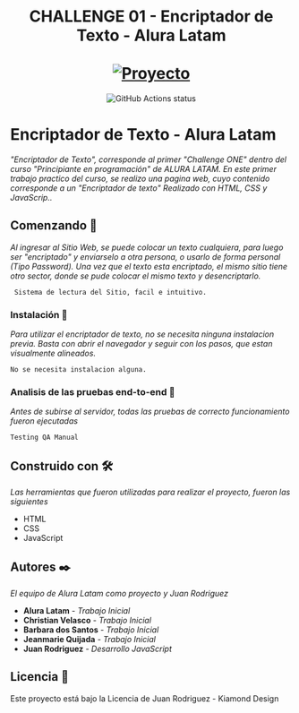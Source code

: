 <div align="center">
  <h1 align="center">
    CHALLENGE 01 - Encriptador de Texto - Alura Latam
    <br />
    <br />
    <a href="#">
      <img src="https://userimg-assets.customeriomail.com/images/client-env-113072/1705928205316_Alura%20Challenges_01HMRKX9AM9BT14FAE1STANK7Y.png" alt="Proyecto">
    </a>
  </h1>
</div>

<p align="center">
  <img src="https://github.com/facebook/docusaurus/actions/workflows/tests.yml/badge.svg" alt="GitHub Actions status"></a>  
</p>

# Encriptador de Texto - Alura Latam

_"Encriptador de Texto", corresponde al primer "Challenge ONE" dentro del curso "Principiante en programación" de ALURA LATAM. En este primer trabajo practico del curso, se realizo una pagina web, cuyo contenido corresponde a un "Encriptador de texto" Realizado con HTML, CSS y JavaScrip.._

## Comenzando 🚀

_Al ingresar al Sitio Web, se puede colocar un texto cualquiera, para luego ser "encriptado" y enviarselo a otra persona, o usarlo de forma personal (Tipo Password). Una vez que el texto esta encriptado, el mismo sitio tiene otro sector, donde se pude colocar el mismo texto y desencriptarlo._

```
 Sistema de lectura del Sitio, facil e intuitivo.
```

### Instalación 🔧

_Para utilizar el encriptador de texto, no se necesita ninguna instalacion previa. Basta con abrir el navegador y seguir con los pasos, que estan visualmente alineados._

```
No se necesita instalacion alguna.
```


### Analisis de las pruebas end-to-end 🔩

_Antes de subirse al servidor, todas las pruebas de correcto funcionamiento fueron ejecutadas_

```
Testing QA Manual
```

## Construido con 🛠️

_Las herramientas que fueron utilizadas para realizar el proyecto, fueron las siguientes_

* HTML
* CSS
* JavaScript

## Autores ✒️

_El equipo de Alura Latam como proyecto y Juan Rodriguez_

* **Alura Latam** - *Trabajo Inicial*
* **Christian Velasco** - *Trabajo Inicial*
* **Barbara dos Santos** - *Trabajo Inicial*
* **Jeanmarie Quijada** - *Trabajo Inicial*
* **Juan Rodriguez** - *Desarrollo JavaScript*

## Licencia 📄

Este proyecto está bajo la Licencia de Juan Rodriguez - Kiamond Design 

